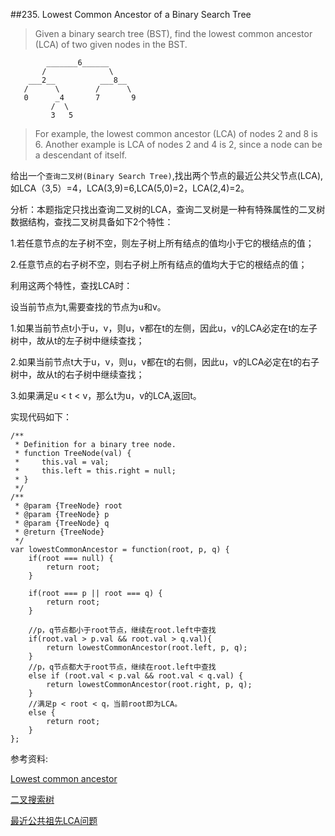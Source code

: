 ##235. Lowest Common Ancestor of a Binary Search Tree

>Given a binary search tree (BST), find the lowest common ancestor (LCA) of two given nodes in the BST. 

>
			_______6______
	       /              \
	    ___2__          ___8__
	   /      \        /      \
	   0      _4       7       9
	         /  \
	         3   5
>For example, the lowest common ancestor (LCA) of nodes 2 and 8 is 6. Another example is LCA of nodes 2 and 4 is 2, since a node can be a descendant of itself.

给出一个`查询二叉树(Binary Search Tree)`,找出两个节点的最近公共父节点(LCA),如LCA（3,5）=4，LCA(3,9)=6,LCA(5,0)=2，LCA(2,4)=2。

分析：本题指定只找出查询二叉树的LCA，查询二叉树是一种有特殊属性的二叉树数据结构，查找二叉树具备如下2个特性：

1.若任意节点的左子树不空，则左子树上所有结点的值均小于它的根结点的值；

2.任意节点的右子树不空，则右子树上所有结点的值均大于它的根结点的值；

利用这两个特性，查找LCA时：

设当前节点为t,需要查找的节点为u和v。

1.如果当前节点t小于u，v，则u，v都在t的左侧，因此u，v的LCA必定在t的左子树中，故从t的左子树中继续查找；

2.如果当前节点t大于u，v，则u，v都在t的右侧，因此u，v的LCA必定在t的右子树中，故从t的右子树中继续查找；

3.如果满足u < t < v，那么t为u，v的LCA,返回t。

实现代码如下：

	/**
	 * Definition for a binary tree node.
	 * function TreeNode(val) {
	 *     this.val = val;
	 *     this.left = this.right = null;
	 * }
	 */
	/**
	 * @param {TreeNode} root
	 * @param {TreeNode} p
	 * @param {TreeNode} q
	 * @return {TreeNode}
	 */
	var lowestCommonAncestor = function(root, p, q) {
	    if(root === null) {
	        return root;
	    }
	    
	    if(root === p || root === q) {
	        return root;
	    }
	    
		//p，q节点都小于root节点，继续在root.left中查找
	    if(root.val > p.val && root.val > q.val){
	        return lowestCommonAncestor(root.left, p, q);
	    } 
		//p，q节点都大于root节点，继续在root.left中查找
	    else if (root.val < p.val && root.val < q.val) {
	        return lowestCommonAncestor(root.right, p, q);
	    }
		//满足p < root < q，当前root即为LCA。
	    else {
	        return root;
	    }
	};


参考资料:

[Lowest common ancestor](https://en.wikipedia.org/wiki/Lowest_common_ancestor)

[二叉搜索树](https://zh.wikipedia.org/wiki/%E4%BA%8C%E5%85%83%E6%90%9C%E5%B0%8B%E6%A8%B9)

[最近公共祖先LCA问题](https://github.com/julycoding/The-Art-Of-Programming-By-July/blob/master/ebook/zh/03.03.md)